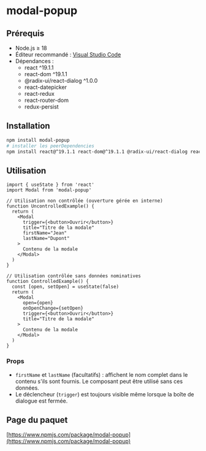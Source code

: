 # modal-popup

## Prérequis

- Node.js ≥ 18
- Éditeur recommandé : [Visual Studio Code](https://code.visualstudio.com/)
- Dépendances :
  - react ^19.1.1
  - react-dom ^19.1.1
  - @radix-ui/react-dialog ^1.0.0
  - react-datepicker
  - react-redux
  - react-router-dom
  - redux-persist

## Installation

```bash
npm install modal-popup
# installer les peerDependencies
npm install react@^19.1.1 react-dom@^19.1.1 @radix-ui/react-dialog react-datepicker react-redux react-router-dom redux-persist
```

## Utilisation

```tsx
import { useState } from 'react'
import Modal from 'modal-popup'

// Utilisation non contrôlée (ouverture gérée en interne)
function UncontrolledExample() {
  return (
    <Modal
      trigger={<button>Ouvrir</button>}
      title="Titre de la modale"
      firstName="Jean"
      lastName="Dupont"
    >
      Contenu de la modale
    </Modal>
  )
}

// Utilisation contrôlée sans données nominatives
function ControlledExample() {
  const [open, setOpen] = useState(false)
  return (
    <Modal
      open={open}
      onOpenChange={setOpen}
      trigger={<button>Ouvrir</button>}
      title="Titre de la modale"
    >
      Contenu de la modale
    </Modal>
  )
}
```

### Props

- `firstName` et `lastName` (facultatifs) : affichent le nom complet dans le contenu s'ils sont fournis. Le composant peut être utilisé sans ces données.
- Le déclencheur (`trigger`) est toujours visible même lorsque la boîte de dialogue est fermée.

## Page du paquet

[https://www.npmjs.com/package/modal-popup](https://www.npmjs.com/package/modal-popup)

